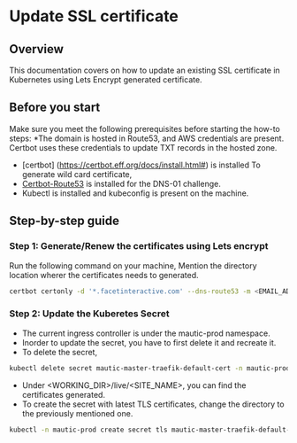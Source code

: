 # Update SSL certificate


## Overview
This documentation covers on how to update an existing SSL certificate in Kubernetes using Lets Encrypt generated certificate.


## Before you start
Make sure you meet the following prerequisites before starting the how-to steps:
*The domain is hosted in Route53, and AWS credentials are present. Certbot uses these credentials to update TXT records in the hosted zone.
* [certbot] (https://certbot.eff.org/docs/install.html#) is installed
  To generate wild card certificate,
* [Certbot-Route53](https://pypi.org/project/certbot-dns-route53/#description) is installed for the DNS-01 challenge.
* Kubectl is installed and kubeconfig is present on the machine.


## Step-by-step guide

### Step 1: Generate/Renew the certificates using Lets encrypt
Run the following command on your machine, Mention the directory location wherer the certificates needs to generated.
```bash
certbot certonly -d '*.facetinteractive.com' --dns-route53 -m <EMAIL_ADDRESS> --agree-tos --server https://acme-v02.api.letsencrypt.org/directory --logs-dir <DIRECTORY> --config-dir <DIRECTORY> --work-dir <DIRECTORY>
```

### Step 2: Update the Kuberetes Secret
* The current ingress controller is under the mautic-prod namespace.
* Inorder to update the secret, you have to first delete it and recreate it.
* To delete the secret,

```bash
kubectl delete secret mautic-master-traefik-default-cert -n mautic-prod
```

* Under <WORKING_DIR>/live/<SITE_NAME>, you can find the certificates generated.
* To create the secret with latest TLS certificates, change the directory to the previously mentioned one. 

```bash  
kubectl -n mautic-prod create secret tls mautic-master-traefik-default-cert  --cert=fullchain.pem --key=privkey.pem
```